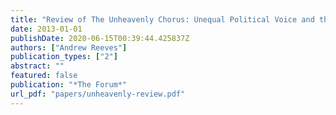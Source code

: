 ```yaml
---
title: "Review of The Unheavenly Chorus: Unequal Political Voice and the Broken Promise of Democracy by Kay Lehman Schlozman, Sidney Verba, and Henry E. Brady"
date: 2013-01-01
publishDate: 2020-06-15T00:39:44.425837Z
authors: ["Andrew Reeves"]
publication_types: ["2"]
abstract: ""
featured: false
publication: "*The Forum*"
url_pdf: "papers/unheavenly-review.pdf"
---
```


